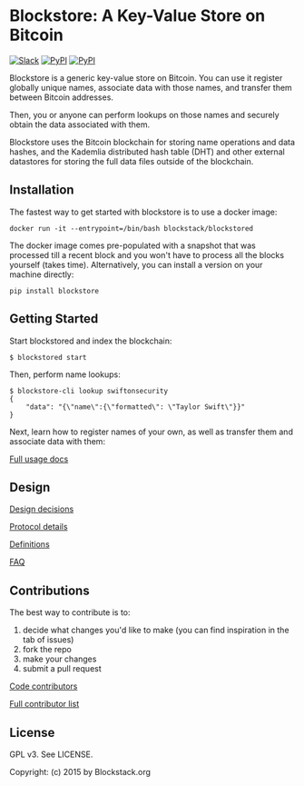 # Blockstore: A Key-Value Store on Bitcoin

[![Slack](http://slack.blockstack.org/badge.svg)](http://slack.blockstack.org/)
[![PyPI](https://img.shields.io/pypi/v/blockstore.svg)](https://pypi.python.org/pypi/blockstore/)
[![PyPI](https://img.shields.io/pypi/dm/blockstore.svg)](https://pypi.python.org/pypi/blockstore/)

Blockstore is a generic key-value store on Bitcoin. You can use it register globally unique names, associate data with those names, and transfer them between Bitcoin addresses.

Then, you or anyone can perform lookups on those names and securely obtain the data associated with them.

Blockstore uses the Bitcoin blockchain for storing name operations and data hashes, and the Kademlia distributed hash table (DHT) and other external datastores for storing the full data files outside of the blockchain.

## Installation

The fastest way to get started with blockstore is to use a docker image:

```
docker run -it --entrypoint=/bin/bash blockstack/blockstored
```

The docker image comes pre-populated with a snapshot that was processed till a recent block and you won't have to process all the blocks yourself (takes time). Alternatively, you can install a version on your machine directly:

```
pip install blockstore
```

## Getting Started

Start blockstored and index the blockchain:

```
$ blockstored start
```

Then, perform name lookups:

```
$ blockstore-cli lookup swiftonsecurity
{
    "data": "{\"name\":{\"formatted\": \"Taylor Swift\"}}"
}
```

Next, learn how to register names of your own, as well as transfer them and associate data with them:

[Full usage docs](../../wiki/Usage)

## Design

[Design decisions](../../wiki/Design-Decisions)

[Protocol details](../../wiki/Protocol-Details)

[Definitions](../../wiki/Definitions)

[FAQ](../../wiki/FAQ)

## Contributions

The best way to contribute is to:

1. decide what changes you'd like to make (you can find inspiration in the tab of issues)
1. fork the repo
1. make your changes
1. submit a pull request

[Code contributors](../../graphs/contributors)

[Full contributor list](../../wiki/Contributors)

## License

GPL v3. See LICENSE.

Copyright: (c) 2015 by Blockstack.org
